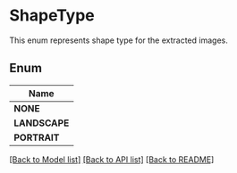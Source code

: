 
# ShapeType
This enum represents shape type for the extracted images.

## Enum
| Name |
| ----------- |
| **NONE** |
| **LANDSCAPE** |
| **PORTRAIT** |

[[Back to Model list]](../README.md#documentation-for-models) [[Back to API list]](../README.md#documentation-for-api-endpoints) [[Back to README]](../README.md)


